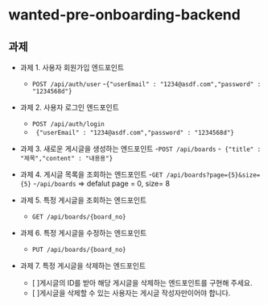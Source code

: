 # wanted-pre-onboarding-backend
## 과제
- 과제 1. 사용자 회원가입 엔드포인트
    - `POST /api/auth/user`
    -`{"userEmail" : "1234@asdf.com","password" : "1234568d"}`
- 과제 2. 사용자 로그인 엔드포인트
    - `POST /api/auth/login`
    - ` {"userEmail" : "1234@asdf.com","password" : "1234568d"}`
  
- 과제 3. 새로운 게시글을 생성하는 엔드포인트
    -`POST /api/boards`
    -` {"title" : "제목","content" : "내용용"}`
- 과제 4. 게시글 목록을 조회하는 엔드포인트
    -`GET /api/boards?page={5}&size={5}`
    -`/api/boards` => defalut page = 0, size= 8

- 과제 5. 특정 게시글을 조회하는 엔드포인트
    - `GET /api/boards/{board_no}`

- 과제 6. 특정 게시글을 수정하는 엔드포인트
    - `PUT /api/boards/{board_no}`   
- 과제 7. 특정 게시글을 삭제하는 엔드포인트
  - [ ]게시글의 ID를 받아 해당 게시글을 삭제하는 엔드포인트를 구현해 주세요.
  - [ ]게시글을 삭제할 수 있는 사용자는 게시글 작성자만이어야 합니다.
